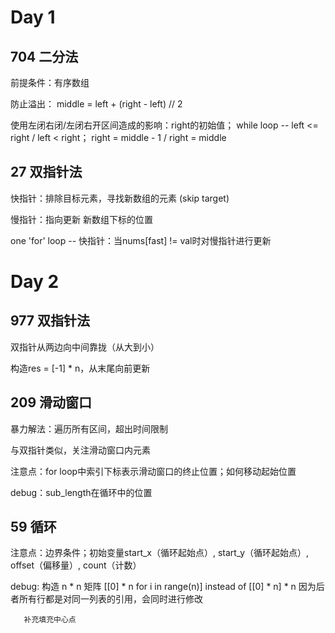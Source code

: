 # Day 1

## 704 二分法

前提条件：有序数组

防止溢出： middle = left + (right - left) // 2

使用左闭右闭/左闭右开区间造成的影响：right的初始值；   while loop -- left <= right / left < right；   right = middle - 1 / right = middle

## 27 双指针法

快指针：排除目标元素，寻找新数组的元素 (skip target)

慢指针：指向更新 新数组下标的位置

one 'for' loop -- 快指针：当nums[fast] != val时对慢指针进行更新

# Day 2

## 977 双指针法

双指针从两边向中间靠拢（从大到小）

构造res = [-1] * n，从末尾向前更新

## 209 滑动窗口

暴力解法：遍历所有区间，超出时间限制

与双指针类似，关注滑动窗口内元素

注意点：for loop中索引下标表示滑动窗口的终止位置；如何移动起始位置

debug：sub_length在循环中的位置

## 59 循环

注意点：边界条件；初始变量start_x（循环起始点）, start_y（循环起始点）, offset（偏移量）, count（计数）

debug: 构造 n * n 矩阵 [[0] * n for i in range(n)] instead of [[0] * n] * n 因为后者所有行都是对同一列表的引用，会同时进行修改

       补充填充中心点
